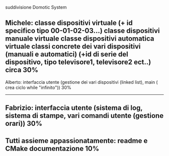 suddivisione Domotic System


Michele:
classe dispositivi virtuale (+ id specifico tipo 00-01-02-03...)
classe dispositivi manuale virtuale
classe dispositivi automatica virtuale
classi concrete dei vari dispositivi (manuali e automatici) (+id di serie del dispositivo, tipo televisore1, televisore2 ect..)
circa 30%
---------------------------------------- 

Alberto:
interfaccia utente (gestione dei vari dispositivi (linked list), main ( crea ciclo while "infinito"))
30%

---------------------------------------

Fabrizio:
interfaccia utente (sistema di log, sistema di stampe, vari comandi utente (gestione orari))
30%
---------------------------------------- 

Tutti assieme appassionatamente:
readme e CMake
documentazione 
10%
---------------------------- 
